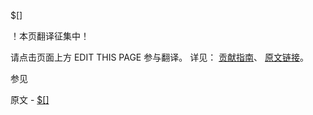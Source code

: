  $[<identifier>]

 ！本页翻译征集中！

请点击页面上方 EDIT THIS PAGE 参与翻译。
详见：
[贡献指南]( https://github.com/JinMuInfo/MongoDB-Manual-zh/blob/master/CONTRIBUTING.md )、
[原文链接](  https://docs.mongodb.com/manual/reference/operator/update/positional-filtered/  )。

 参见

原文 - [$[<identifier>]]( https://docs.mongodb.com/manual/reference/operator/update/positional-filtered/ )

